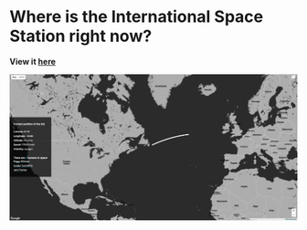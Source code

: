 # Where is the International Space Station right now?

**View it [here](http://subsequent-distance.surge.sh/)**

![screenshot](image/screenshot.jpg)
